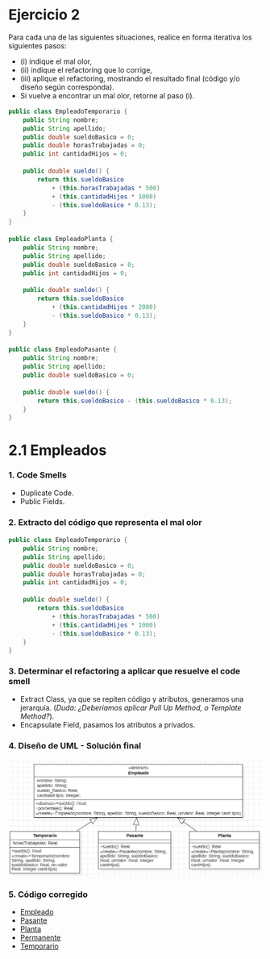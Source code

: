 # Ejercicio 2
Para cada una de las siguientes situaciones, realice en forma iterativa los siguientes pasos:
- (i) indique el mal olor,
- (ii) indique el refactoring que lo corrige,
- (iii) aplique el refactoring, mostrando el resultado final (código y/o diseño según corresponda).
- Si vuelve a encontrar un mal olor, retorne al paso (i).
  
```java
public class EmpleadoTemporario {
    public String nombre;
    public String apellido;
    public double sueldoBasico = 0;
    public double horasTrabajadas = 0;
    public int cantidadHijos = 0;

    public double sueldo() {
        return this.sueldoBasico
            + (this.horasTrabajadas * 500)
            + (this.cantidadHijos * 1000)
            - (this.sueldoBasico * 0.13);
    }
}

public class EmpleadoPlanta {
    public String nombre;
    public String apellido;
    public double sueldoBasico = 0;
    public int cantidadHijos = 0;

    public double sueldo() {
        return this.sueldoBasico
            + (this.cantidadHijos * 2000)
            - (this.sueldoBasico * 0.13);
    }
}

public class EmpleadoPasante {
    public String nombre;
    public String apellido;
    public double sueldoBasico = 0;

    public double sueldo() {
        return this.sueldoBasico - (this.sueldoBasico * 0.13);
    }
}

```

# 2.1 Empleados

### 1. Code Smells 
- Duplicate Code.
- Public Fields.

### 2. Extracto del código que representa el mal olor

```java
public class EmpleadoTemporario {
    public String nombre;
    public String apellido;
    public double sueldoBasico = 0;
    public double horasTrabajadas = 0;
    public int cantidadHijos = 0;

    public double sueldo() {
        return this.sueldoBasico
            + (this.horasTrabajadas * 500)
            + (this.cantidadHijos * 1000)
            - (this.sueldoBasico * 0.13);
    }
}
```

### 3. Determinar el refactoring a aplicar que resuelve el code smell

- Extract Class, ya que se repiten código y atributos, generamos una jerarquía. (*Duda: ¿Deberíamos aplicar Pull Up Method, o Template Method?*).
- Encapsulate Field, pasamos los atributos a privados.
  
### 4. Diseño de UML - Solución final

![alt text](.\UMLyArchivos\image.png)

### 5. Código corregido

- [Empleado](./UMLyArchivos/Empleado.java)
- [Pasante](./UMLyArchivos/Pasante.java)
- [Planta](./UMLyArchivos/Planta.java)
- [Permanente](./UMLyArchivos/Permanente.java)
- [Temporario](./UMLyArchivos/Temporario.java)


